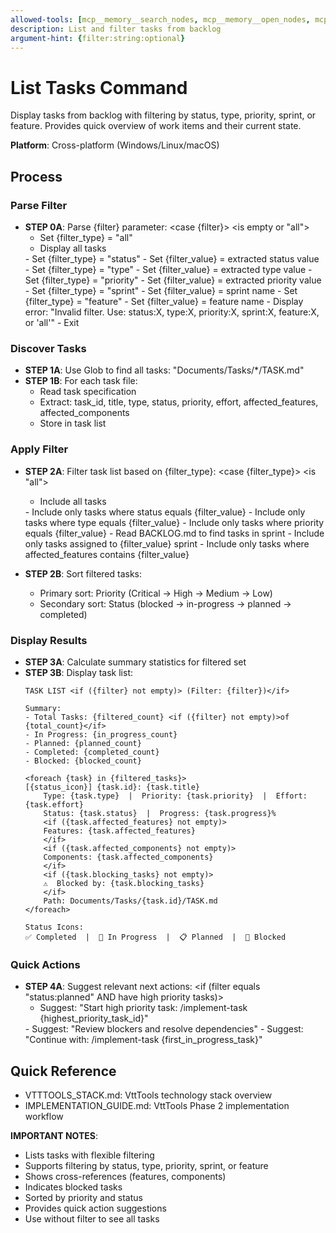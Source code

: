 ```yaml
---
allowed-tools: [mcp__memory__search_nodes, mcp__memory__open_nodes, mcp__memory__read_graph, Task, Read, Glob, Grep, Bash]
description: List and filter tasks from backlog
argument-hint: {filter:string:optional}
---
```


# List Tasks Command

Display tasks from backlog with filtering by status, type, priority, sprint, or feature. Provides quick overview of work items and their current state.

**Platform**: Cross-platform (Windows/Linux/macOS)

## Process

### Parse Filter

- **STEP 0A**: Parse {filter} parameter:
  <case {filter}>
  <is empty or "all">
    - Set {filter_type} = "all"
    - Display all tasks
  </is>
  <is "status:planned" or "status:in-progress" or "status:completed" or "status:blocked">
    - Set {filter_type} = "status"
    - Set {filter_value} = extracted status value
  </is>
  <is "type:feature" or "type:bug" or "type:refactor" etc>
    - Set {filter_type} = "type"
    - Set {filter_value} = extracted type value
  </is>
  <is "priority:critical" or "priority:high" etc>
    - Set {filter_type} = "priority"
    - Set {filter_value} = extracted priority value
  </is>
  <is "sprint:{name}">
    - Set {filter_type} = "sprint"
    - Set {filter_value} = sprint name
  </is>
  <is "feature:{name}">
    - Set {filter_type} = "feature"
    - Set {filter_value} = feature name
  </is>
  <otherwise>
    - Display error: "Invalid filter. Use: status:X, type:X, priority:X, sprint:X, feature:X, or 'all'"
    - Exit
  </otherwise>
  </case>

### Discover Tasks

- **STEP 1A**: Use Glob to find all tasks: "Documents/Tasks/*/TASK.md"
- **STEP 1B**: For each task file:
  - Read task specification
  - Extract: task_id, title, type, status, priority, effort, affected_features, affected_components
  - Store in task list

### Apply Filter

- **STEP 2A**: Filter task list based on {filter_type}:
  <case {filter_type}>
  <is "all">
    - Include all tasks
  </is>
  <is "status">
    - Include only tasks where status equals {filter_value}
  </is>
  <is "type">
    - Include only tasks where type equals {filter_value}
  </is>
  <is "priority">
    - Include only tasks where priority equals {filter_value}
  </is>
  <is "sprint">
    - Read BACKLOG.md to find tasks in sprint
    - Include only tasks assigned to {filter_value} sprint
  </is>
  <is "feature">
    - Include only tasks where affected_features contains {filter_value}
  </is>
  </case>

- **STEP 2B**: Sort filtered tasks:
  - Primary sort: Priority (Critical → High → Medium → Low)
  - Secondary sort: Status (blocked → in-progress → planned → completed)

### Display Results

- **STEP 3A**: Calculate summary statistics for filtered set
- **STEP 3B**: Display task list:
  ```
  TASK LIST <if ({filter} not empty)> (Filter: {filter})</if>

  Summary:
  - Total Tasks: {filtered_count} <if ({filter} not empty)>of {total_count}</if>
  - In Progress: {in_progress_count}
  - Planned: {planned_count}
  - Completed: {completed_count}
  - Blocked: {blocked_count}

  <foreach {task} in {filtered_tasks}>
  [{status_icon}] {task.id}: {task.title}
      Type: {task.type}  |  Priority: {task.priority}  |  Effort: {task.effort}
      Status: {task.status}  |  Progress: {task.progress}%
      <if ({task.affected_features} not empty)>
      Features: {task.affected_features}
      </if>
      <if ({task.affected_components} not empty)>
      Components: {task.affected_components}
      </if>
      <if ({task.blocking_tasks} not empty)>
      ⚠️  Blocked by: {task.blocking_tasks}
      </if>
      Path: Documents/Tasks/{task.id}/TASK.md
  </foreach>

  Status Icons:
  ✅ Completed  |  🔨 In Progress  |  📋 Planned  |  🚫 Blocked
  ```

### Quick Actions

- **STEP 4A**: Suggest relevant next actions:
  <if (filter equals "status:planned" AND have high priority tasks)>
  - Suggest: "Start high priority task: /implement-task {highest_priority_task_id}"
  </if>
  <if (filter equals "status:blocked")>
  - Suggest: "Review blockers and resolve dependencies"
  </if>
  <if (filter equals "status:in-progress")>
  - Suggest: "Continue with: /implement-task {first_in_progress_task}"
  </if>

## Quick Reference
- VTTTOOLS_STACK.md: VttTools technology stack overview
- IMPLEMENTATION_GUIDE.md: VttTools Phase 2 implementation workflow

**IMPORTANT NOTES**:
- Lists tasks with flexible filtering
- Supports filtering by status, type, priority, sprint, or feature
- Shows cross-references (features, components)
- Indicates blocked tasks
- Sorted by priority and status
- Provides quick action suggestions
- Use without filter to see all tasks
